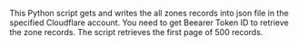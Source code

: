 This Python script gets and writes the all zones records into json file in the specified Cloudflare account. You need to get Beearer Token ID to retrieve the zone records.
The script retrieves the first page of 500 records.
